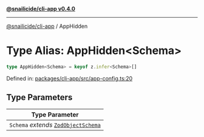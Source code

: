 [**@snailicide/cli-app v0.4.0**](../README.md)

---

[@snailicide/cli-app](../README.md) / AppHidden

# Type Alias: AppHidden\<Schema>

```ts
type AppHidden<Schema> = keyof z.infer<Schema>[]
```

Defined in:
[packages/cli-app/src/app-config.ts:20](https://github.com/gbtunney/snailicide-monorepo/blob/master/packages/cli-app/src/app-config.ts#L20)

## Type Parameters

| Type Parameter                                             |
| ---------------------------------------------------------- |
| `Schema` _extends_ [`ZodObjectSchema`](ZodObjectSchema.md) |
